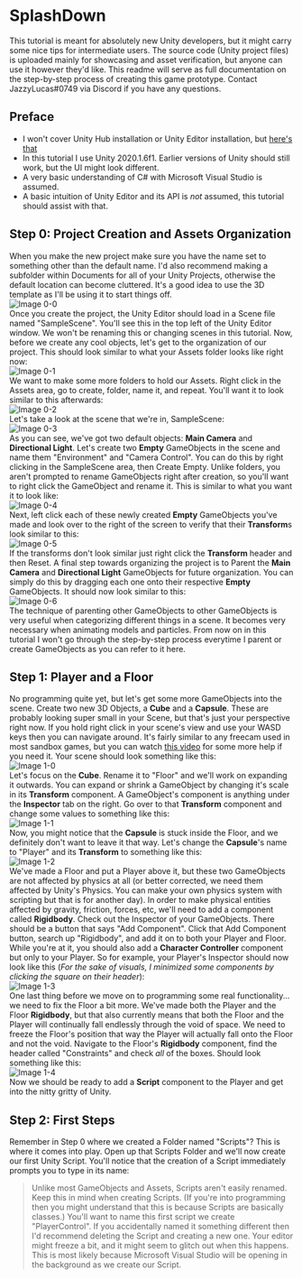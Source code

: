# SplashDown
This tutorial is meant for absolutely new Unity developers, but it might carry some nice tips for intermediate users.
The source code (Unity project files) is uploaded mainly for showcasing and asset verification, but anyone can use it however they'd like.
This readme will serve as full documentation on the step-by-step process of creating this game prototype.
Contact JazzyLucas#0749 via Discord if you have any questions.

## Preface
* I won't cover Unity Hub installation or Unity Editor installation, but [here's that](https://docs.unity3d.com/Manual/GettingStartedInstallingHub.html)
* In this tutorial I use Unity 2020.1.6f1. Earlier versions of Unity should still work, but the UI might look different.
* A very basic understanding of C# with Microsoft Visual Studio is assumed.
* A basic intuition of Unity Editor and its API is *not* assumed, this tutorial should assist with that.

## Step 0: Project Creation and Assets Organization
When you make the new project make sure you have the name set to something other than the default name. I'd also recommend making a subfolder within Documents for all of your Unity Projects, otherwise the default location can become cluttered. It's a good idea to use the 3D template as I'll be using it to start things off.<br />
![Image 0-0](https://i.imgur.com/BVhjljQ.png)<br/>
Once you create the project, the Unity Editor should load in a Scene file named "SampleScene". You'll see this in the top left of the Unity Editor window. We won't be renaming this or changing scenes in this tutorial.
Now, before we create any cool objects, let's get to the organization of our project. This should look similar to what your Assets folder looks like right now:<br />
![Image 0-1](https://i.imgur.com/LBS8uZZ.png)<br/>
We want to make some more folders to hold our Assets. Right click in the Assets area, go to create, folder, name it, and repeat. You'll want it to look similar to this afterwards:<br/>
![Image 0-2](https://i.imgur.com/SXDkq16.png)<br/>
Let's take a look at the scene that we're in, SampleScene:<br />
![Image 0-3](https://i.imgur.com/ZIREclE.png)<br/>
As you can see, we've got two default objects: **Main Camera** and **Directional Light**. Let's create two **Empty** GameObjects in the scene and name them "Environment" and "Camera Control". You can do this by right clicking in the SampleScene area, then Create Empty. Unlike folders, you aren't prompted to rename GameObjects right after creation, so you'll want to right click the GameObject and rename it. This is similar to what you want it to look like:<br />
![Image 0-4](https://i.imgur.com/gKuUNm4.png)<br/>
Next, left click each of these newly created **Empty** GameObjects you've made and look over to the right of the screen to verify that their **Transform**s look similar to this:<br/>
![Image 0-5](https://i.imgur.com/JZemeYe.png)<br/>
If the transforms don't look similar just right click the **Transform** header and then Reset.
A final step towards organizing the project is to Parent the **Main Camera** and **Directional Light** GameObjects for future organization. You can simply do this by dragging each one onto their respective **Empty** GameObjects. It should now look similar to this:<br />
![Image 0-6](https://i.imgur.com/UGsgkmE.png)<br/>
The technique of parenting other GameObjects to other GameObjects is very useful when categorizing different things in a scene. It becomes very necessary when animating models and particles. From now on in this tutorial I won't go through the step-by-step process everytime I parent or create GameObjects as you can refer to it here.<br/>

## Step 1: Player and a Floor
No programming quite yet, but let's get some more GameObjects into the scene. Create two new 3D Objects, a **Cube** and a **Capsule**. These are probably looking super small in your Scene, but that's just your perspective right now. If you hold right click in your scene's view and use your WASD keys then you can navigate around. It's fairly similar to any freecam used in most sandbox games, but you can watch [this video](https://www.youtube.com/watch?v=aCM3J4fG8B0) for some more help if you need it. Your scene should look something like this:<br/>
![Image 1-0](https://i.imgur.com/WQbunG3.png)<br/>
Let's focus on the **Cube**. Rename it to "Floor" and we'll work on expanding it outwards. You can expand or shrink a GameObject by changing it's scale in its **Transform** component. A GameObject's component is anything under the **Inspector** tab on the right. Go over to that **Transform** component and change some values to something like this:<br/>
![Image 1-1](https://i.imgur.com/GhjMph0.png)<br/>
Now, you might notice that the **Capsule** is stuck inside the Floor, and we definitely don't want to leave it that way. Let's change the **Capsule**'s name to "Player" and its **Transform** to something like this:<br/>
![Image 1-2](https://i.imgur.com/mrUkT9s.png)<br/>
We've made a Floor and put a Player above it, but these two GameObjects are not affected by physics at all (or better corrected, we need them affected by Unity's Physics. You can make your own physics system with scripting but that is for another day). In order to make physical entities affected by gravity, friction, forces, etc, we'll need to add a component called **Rigidbody**. Check out the Inspector of your GameObjects. There should be a button that says "Add Component". Click that Add Component button, search up "Rigidbody", and add it on to both your Player and Floor. While you're at it, you should also add a **Character Controller** component but only to your Player. So for example, your Player's Inspector should now look like this (*For the sake of visuals, I minimized some components by clicking the square on their header*):<br/>
![Image 1-3](https://i.imgur.com/aHtoDT5.png)<br/>
One last thing before we move on to programming some real functionality... we need to fix the Floor a bit more. We've made both the Player and the Floor **Rigidbody**, but that also currently means that both the Floor and the Player will continually fall endlessly through the void of space. We need to freeze the Floor's position that way the Player will actually fall onto the Floor and not the void. Navigate to the Floor's **Rigidbody** component, find the header called "Constraints" and check *all* of the boxes. Should look something like this:<br/>
![Image 1-4](https://i.imgur.com/le12rde.png)<br/>
Now we should be ready to add a **Script** component to the Player and get into the nitty gritty of Unity.<br/>

## Step 2: First Steps
Remember in Step 0 where we created a Folder named "Scripts"? This is where it comes into play. Open up that Scripts Folder and we'll now create our first Unity Script. You'll notice that the creation of a Script immediately prompts you to type in its name:
> Unlike most GameObjects and Assets, Scripts aren't easily renamed. Keep this in mind when creating Scripts. (If you're into programming then you might understand that this is because Scripts are basically classes.)
You'll want to name this first script we create "PlayerControl". If you accidentally named it something different then I'd recommend deleting the Script and creating a new one. Your editor might freeze a bit, and it might seem to glitch out when this happens. This is most likely because Microsoft Visual Studio will be opening in the background as we create our Script.
